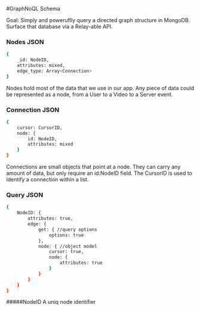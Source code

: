 #GraphNoQL Schema

Goal: Simply and poweruflly query a directed graph structure in MongoDB.
Surface that database via a Relay-able API.

### Nodes JSON
```sh
{
    _id: NodeID,
    attributes: mixed,
    edge_type: Array<Connection>
}
```

Nodes hold most of the data that we use in our app. Any piece of data could be
represented as a node, from a User to a Video to a Server event.


### Connection JSON
```sh
{
    cursor: CursorID,
    node: {
        id: NodeID,
        attributes: mixed
    }
}
```


Connections are small objects that point at a node. They can carry any amount of
 data, but only require an id:NodeID field. The CursorID is used to identify a
 connection within a list.

### Query JSON
```sh
{
    NodeID: {
        attributes: true,
        edge: {
            get: { //query options
                options: true
            },
            node: { //object model
                cursor: true,
                node: {
                    attributes: true
                }
            }
        }
    }
}
```

#####NodeID
A uniq node identifier
